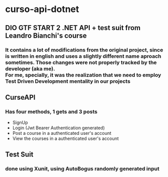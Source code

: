 # curso-api-dotnet
## DIO GTF START 2 .NET API + test suit from Leandro Bianchi's course
### It contains a lot of modifications from the original project, since is written in english and uses a slightly different name aproach sometimes. Those changes were not properly tracked by the developer (aka me).<br>For me, specially, it was the realization that we need to employ Test Driven Development mentality in our projects

## CurseAPI
### Has four methods, 1 gets and 3 posts
- SignUp
- Login (Jwt Bearer Authentication generated)
- Post a course in a authenticated user's account
- View the courses in a authenticated user's account

## Test Suit
### done using Xunit, using AutoBogus randomly generated input


